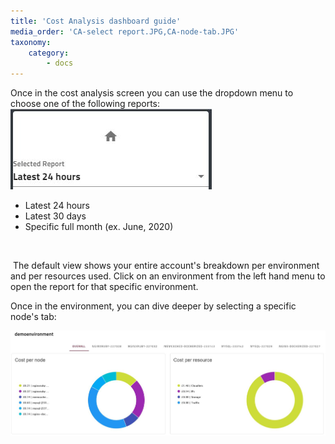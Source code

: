 ```yaml
---
title: 'Cost Analysis dashboard guide'
media_order: 'CA-select report.JPG,CA-node-tab.JPG'
taxonomy:
    category:
        - docs
---
```


Once in the cost analysis screen you can use the dropdown menu to choose one of the following reports:
![alt=float-right](CA-select%20report.JPG)

* Latest 24 hours
* Latest 30 days
* Specific full month (ex. June, 2020)



​

​
The default view shows your entire account's breakdown per environment and per resources used. Click on an environment from the left hand menu to open the report for that specific environment.

Once in the environment, you can dive deeper by selecting a specific node's tab:

![](CA-node-tab.JPG)
